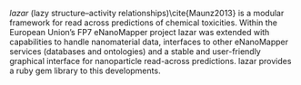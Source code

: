 *lazar* (lazy structure–activity relationships)\cite{Maunz2013} is a modular framework for read across predictions of chemical toxicities. 
Within the European Union’s FP7 eNanoMapper project lazar was extended with capabilities to handle nanomaterial data, 
interfaces to other eNanoMapper services (databases and ontologies) and a stable and user-friendly graphical interface 
for nanoparticle read-across predictions. lazar provides a ruby gem library to this developments.
